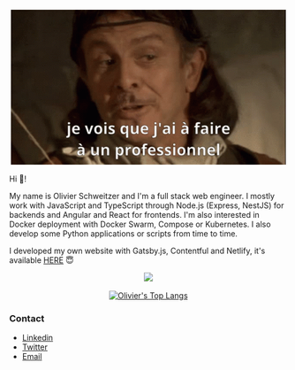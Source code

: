 <p align="center">
  <img src="https://github.com/oschweitzer/oschweitzer/blob/master/kaamelott.gif" alt="Kaamelott GIF" />
</p>

Hi 👋! 

My name is Olivier Schweitzer and I'm a full stack web engineer.
I mostly work with JavaScript and TypeScript through Node.js (Express, NestJS) for backends and Angular and React for frontends.
I'm also interested in Docker deployment with Docker Swarm, Compose or Kubernetes.
I also develop some Python applications or scripts from time to time.

I developed my own website with Gatsby.js, Contentful and Netlify, it's available [HERE](https://www.oschweitzer.dev/) :innocent: 

<p align="center">
  <a href="https://github.com/oschweitzer/oschweitzer">
    <img src="https://github-readme-stats.vercel.app/api?username=oschweitzer&theme=tokyonight&show_icons=true&count_private=true&include_all_commits=true alt="Olivier's GitHub Stats" />
  </a>
</p>

<p align="center">
  <a href="https://github.com/oschweitzer/oschweitzer">
    <img src="https://github-readme-stats.vercel.app/api/top-langs/?username=oschweitzer&theme=tokyonight&layout=compact&hide=java" alt="Olivier's Top Langs" />
  </a>
</p>


### Contact

- [Linkedin](www.linkedin.com/in/olivier-schweitzer)
- [Twitter](https://twitter.com/Oli_Schweitzer)
- [Email](mailto:olivier.sch68@gmail.com?subject=[GitHub])
